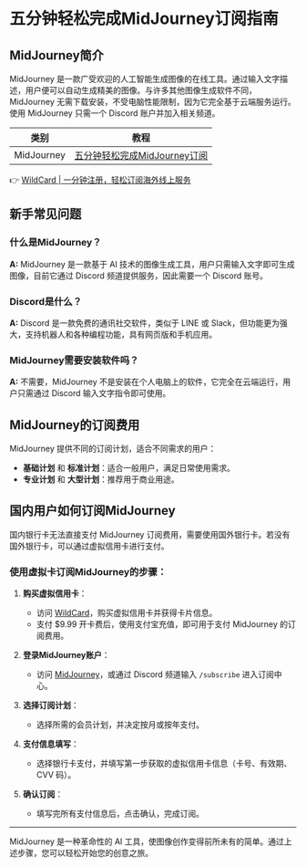 # 五分钟轻松完成MidJourney订阅指南

## MidJourney简介

MidJourney 是一款广受欢迎的人工智能生成图像的在线工具。通过输入文字描述，用户便可以自动生成精美的图像。与许多其他图像生成软件不同，MidJourney 无需下载安装，不受电脑性能限制，因为它完全基于云端服务运行。使用 MidJourney 只需一个 Discord 账户并加入相关频道。

| 类别      | 教程                                                                 |
| --------- | -------------------------------------------------------------------- |
| MidJourney| [五分钟轻松完成MidJourney订阅](#)                                    |

👉 [WildCard | 一分钟注册，轻松订阅海外线上服务](https://bbtdd.com/WildCard)

## 新手常见问题

### 什么是MidJourney？
**A:** MidJourney 是一款基于 AI 技术的图像生成工具，用户只需输入文字即可生成图像，目前它通过 Discord 频道提供服务，因此需要一个 Discord 账号。

### Discord是什么？
**A:** Discord 是一款免费的通讯社交软件，类似于 LINE 或 Slack，但功能更为强大，支持机器人和各种编程功能，具有网页版和手机应用。

### MidJourney需要安装软件吗？
**A:** 不需要，MidJourney 不是安装在个人电脑上的软件，它完全在云端运行，用户只需通过 Discord 输入文字指令即可使用。

## MidJourney的订阅费用

MidJourney 提供不同的订阅计划，适合不同需求的用户：

- **基础计划** 和 **标准计划**：适合一般用户，满足日常使用需求。
- **专业计划** 和 **大型计划**：推荐用于商业用途。

## 国内用户如何订阅MidJourney

国内银行卡无法直接支付 MidJourney 订阅费用，需要使用国外银行卡。若没有国外银行卡，可以通过虚拟信用卡进行支付。

### 使用虚拟卡订阅MidJourney的步骤：

1. **购买虚拟信用卡**：
   - 访问 [WildCard](https://bbtdd.com/WildCard)，购买虚拟信用卡并获得卡片信息。
   - 支付 $9.99 开卡费后，使用支付宝充值，即可用于支付 MidJourney 的订阅费用。

2. **登录MidJourney账户**：
   - 访问 [MidJourney](https://www.midjourney.com/explore)，或通过 Discord 频道输入 `/subscribe` 进入订阅中心。

3. **选择订阅计划**：
   - 选择所需的会员计划，并决定按月或按年支付。

4. **支付信息填写**：
   - 选择银行卡支付，并填写第一步获取的虚拟信用卡信息（卡号、有效期、CVV 码）。

5. **确认订阅**：
   - 填写完所有支付信息后，点击确认，完成订阅。

---

MidJourney 是一种革命性的 AI 工具，使图像创作变得前所未有的简单。通过上述步骤，您可以轻松开始您的创意之旅。